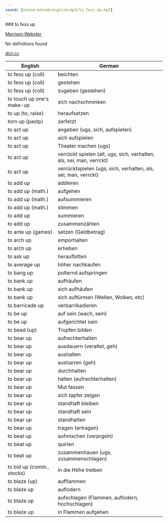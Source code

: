 ```yaml
---
sound: [sound:ankimd/english/mp3/to_fess_up.mp3]
---
```


\### to fess up

[Merriam-Webster](https://www.merriam-webster.com/dictionary/to+fess+up)

No definitions found

[dict.cc](https://www.dict.cc/to+fess+up)

| English        | German       |
| -------------- | ------------ |
| to fess up (coll) | beichten |
| to fess up (coll) | gestehen |
| to fess up (coll) | zugeben (gestehen) |
| to touch up one's make-up | sich nachschminken |
| to up (to, raise) | heraufsetzen |
| torn up (pastp) | zerfetzt |
| to act up | angeben (ugs, sich, aufspielen) |
| to act up | sich aufspielen |
| to act up | Theater machen (ugs) |
| to act up | verrückt spielen (alt, ugs, sich, verhalten, als, sei, man, verrckt) |
| to act up | verrücktspielen (ugs, sich, verhalten, als, sei, man, verrckt) |
| to add up | addieren |
| to add up (math.) | aufgehen |
| to add up (math.) | aufsummieren |
| to add up (math.) | stimmen |
| to add up | summieren |
| to add up | zusammenzählen |
| to ante up (games) | setzen (Geldbetrag) |
| to arch up | emporhalten |
| to arch up | erheben |
| to ask up | heraufbitten |
| to average up | höher nachkaufen |
| to bang up | polternd aufspringen |
| to bank up | aufhäufen |
| to bank up | sich aufhäufen |
| to bank up | sich auftürmen (Wellen, Wolken, etc) |
| to barricade up | verbarrikadieren |
| to be up | auf sein (wach, sein) |
| to be up | aufgerichtet sein |
| to bead (up) | Tropfen bilden |
| to bear up | aufrechterhalten |
| to bear up | ausdauern (veraltet, geh) |
| to bear up | aushalten |
| to bear up | ausharren (geh) |
| to bear up | durchhalten |
| to bear up | halten (aufrechterhalten) |
| to bear up | Mut fassen |
| to bear up | sich tapfer zeigen |
| to bear up | standhaft bleiben |
| to bear up | standhaft sein |
| to bear up | standhalten |
| to bear up | tragen (ertragen) |
| to beat up | aufmischen (verprgeln) |
| to beat up | quirlen |
| to beat up | zusammenhauen (ugs, zusammenschlagen) |
| to bid up (comm., stocks) | in die Höhe treiben |
| to blaze (up) | aufflammen |
| to blaze up | auflodern |
| to blaze up | aufschlagen (Flammen, auflodern, hochschlagen) |
| to blaze up | in Flammen aufgehen |
